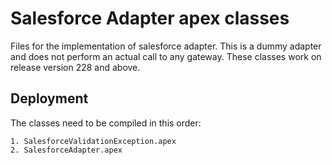 # Salesforce Adapter apex classes

Files for the implementation of salesforce adapter.
This is a dummy adapter and does not perform an actual call to any gateway.
These classes work on release version 228 and above.

## Deployment

The classes need to be compiled in this order:

```
1. SalesforceValidationException.apex
2. SalesforceAdapter.apex
```
